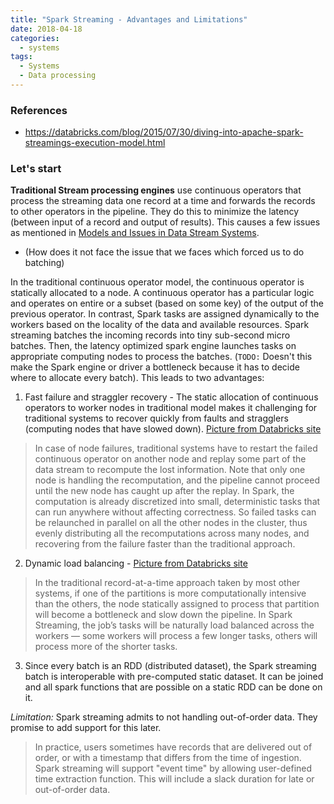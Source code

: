 ```yaml
---
title: "Spark Streaming - Advantages and Limitations"
date: 2018-04-18
categories:
  - systems
tags:
  - Systems
  - Data processing
---
```


### References
- https://databricks.com/blog/2015/07/30/diving-into-apache-spark-streamings-execution-model.html


### Let's start
**Traditional Stream processing engines** use continuous operators that  process the streaming data one record at a time and forwards the records to other operators in the pipeline. They do this to minimize the latency (between input of a record and output of results). This causes a few issues as mentioned in [Models and Issues in Data Stream Systems](https://infolab.usc.edu/csci599/Fall2002/paper/DML2_streams-issues.pdf "Models and Issues in Data Stream Systems").

- (How does it not face the issue that we faces which forced us to do batching)

In the traditional continuous operator model, the continuous operator is statically allocated to a node. A continuous operator has a particular logic and operates on entire or a subset (based on some key) of the output of the previous operator. In contrast, Spark tasks are assigned dynamically to the workers based on the locality of the data and available resources. Spark streaming batches the incoming records into tiny sub-second micro batches. Then, the latency optimized spark engine launches tasks on appropriate computing nodes to process the batches. (`TODO:` Doesn't this make the Spark engine or driver a bottleneck because it has to decide where to allocate every batch).  This leads to two advantages:
1. Fast failure and straggler recovery - The static allocation of continuous operators to worker nodes in traditional model makes it challenging for traditional systems to recover quickly from faults and stragglers (computing nodes that have slowed down). [Picture from Databricks site](https://databricks.com/wp-content/uploads/2015/07/image41-1024x602.png)
> In case of node failures, traditional systems have to restart the failed continuous operator on another node and replay some part of the data stream to recompute the lost information. Note that only one node is handling the recomputation, and the pipeline cannot proceed until the new node has caught up after the replay. In Spark, the computation is already discretized into small, deterministic tasks that can run anywhere without affecting correctness. So failed tasks can be relaunched in parallel on all the other nodes in the cluster, thus evenly distributing all the recomputations across many nodes, and recovering from the failure faster than the traditional approach.


2. Dynamic load balancing - [Picture from Databricks site](https://databricks.com/wp-content/uploads/2015/07/image31-1024x581.png)

> In the traditional record-at-a-time approach taken by most other systems, if one of the partitions is more computationally intensive than the others, the node statically assigned to process that partition will become a bottleneck and slow down the pipeline. In Spark Streaming, the job’s tasks will be naturally load balanced across the workers — some workers will process a few longer tasks, others will process more of the shorter tasks.

3. Since every batch is an RDD (distributed dataset), the Spark streaming batch is interoperable with pre-computed static dataset. It can be joined and all spark functions that are possible on a static RDD can be done on it.

*Limitation:* Spark streaming admits to not handling out-of-order data.  They promise to add support for this later.
> In practice, users sometimes have records that are delivered out of order, or with a timestamp that differs from the time of ingestion. Spark streaming will support "event time" by allowing user-defined time extraction function. This will include a slack duration for late or out-of-order data.




